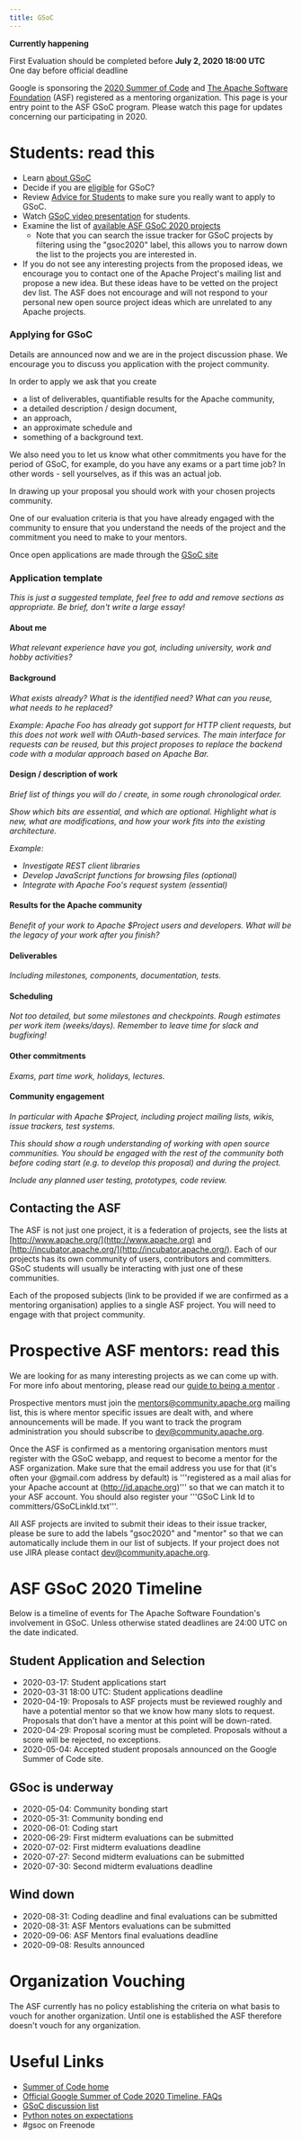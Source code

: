 ```yaml
---
title: GSoC
---
```


<p class="lead">
    <strong class="text-error">Currently happening</strong>
    <div>
        <span class=""> First Evaluation should be completed before </span><strong class="text-warning">July 2, 2020 18:00 UTC</strong>
        <div class="text-error"> One day before official deadline </div>
    </div>
</p>

Google is sponsoring the [2020 Summer of Code](https://summerofcode.withgoogle.com/) and 
[The Apache Software Foundation](http://www.apache.org/) (ASF) registered as a mentoring organization.
This page is your entry point to the ASF GSoC program.
Please watch this page for updates concerning our participating in 2020.

<a name="GSoC-Students:readthis"></a>
# Students: read this

* Learn [about GSoC](https://summerofcode.withgoogle.com/about/)
* Decide if you are [eligible](https://summerofcode.withgoogle.com/get-started/) for GSoC?
* Review [Advice for Students](https://opensource.googleblog.com/2011/03/dos-and-donts-of-google-summer-of-code.html)
 to make sure you really want to apply to GSoC.
* Watch [GSoC video presentation](https://www.youtube.com/watch?v=S6IP_6HG2QE)
 for students.
* Examine the list of [available ASF GSoC 2020 projects](http://s.apache.org/gsoc2020ideas)
	* Note that you can search the issue tracker for GSoC projects by
filtering using the "gsoc2020" label, this allows you to narrow down the list
to the projects you are interested in.
* If you do not see any interesting projects from the proposed ideas, we encourage you to contact one of the Apache Project's mailing list and propose a new idea. But these ideas have to be vetted on the project dev list. The ASF does not encourage and will not respond to your personal new open source project ideas which are unrelated to any Apache projects.

<a name="GSoC-ApplyingforGSoC"></a>
### Applying for GSoC

Details are announced now and we are in the project discussion phase. We encourage you to discuss you application with the project community.

In order to apply we ask that you create

* a list of deliverables, quantifiable results for the Apache community,
* a detailed description / design document,
* an approach,
* an approximate schedule and
* something of a background text.

We also need you to let us know what other commitments you
have for the period of GSoC, for example, do you have any exams or a part
time job? In other words - sell yourselves, as if this was an actual job. 

In drawing up your proposal you should work with your chosen projects
community.

One of our evaluation criteria is that you have already engaged
with the community to ensure that you understand the needs of the project
and the commitment you need to make to your mentors.

Once open applications are made through the [GSoC site](https://summerofcode.withgoogle.com/)

### Application template

_This is just a suggested template, feel free to add and remove sections as appropriate. Be brief, don't write a large essay!_

#### About me

_What relevant experience have you got, including university, work and hobby activities?_

#### Background

_What exists already? What is the identified need? What can you reuse, what needs to he replaced?_

_Example: Apache Foo has already got support for HTTP client requests, but this does not work well with OAuth-based services. The main interface for requests can be reused, but this project proposes to replace the backend code with a modular approach based on Apache Bar._

#### Design / description of work

_Brief list of things you will do / create, in some rough chronological order._

_Show which bits are essential, and which are optional. Highlight what is new, what are modifications, and how your work fits into the existing architecture._

_Example:_

* _Investigate REST client libraries_
* _Develop JavaScript functions for browsing files (optional)_
* _Integrate with Apache Foo's request system (essential)_


#### Results for the Apache community

_Benefit of your work to Apache $Project users and developers. What will be the legacy of your work after you finish?_

#### Deliverables

_Including milestones, components, documentation, tests._

#### Scheduling

_Not too detailed, but some milestones and checkpoints. Rough estimates per work item (weeks/days). Remember to leave time for slack and bugfixing!_

#### Other commitments

_Exams, part time work, holidays, lectures._

#### Community engagement

_In particular with Apache $Project, including project mailing lists, wikis, issue trackers, test systems._

_This should show a rough understanding of working with open source communities. You should be engaged with the rest of the community both before coding start (e.g. to develop this proposal) and during the project._

_Include any planned user testing, prototypes, code review._



<a name="GSoC-ContactingtheASF"></a>
## Contacting the ASF

The ASF is not just one project, it is a federation of projects, see the
lists at [http://www.apache.org/](http://www.apache.org) and [http://incubator.apache.org/](http://incubator.apache.org/). Each of our
projects has its own community of users, contributors and committers. GSoC
students will usually be interacting with just one of these communities. 

Each of the proposed subjects (link to be provided if we are confirmed as a
mentoring organisation) applies to a single ASF project. You will need to
engage with that project community.

<a name="GSoC-ProspectiveASFmentors:readthis"></a>
<a name="formentors"></a>
# Prospective ASF mentors: read this

We are looking for as many interesting projects as we can come up with. For
more info about mentoring, please read our [guide to being a mentor](guide-to-being-a-mentor.html)
.

Prospective mentors must join the mentors@community.apache.org mailing list,
this is where mentor specific issues are dealt with, and where
announcements will be made. If you want to track the program
administration you should subscribe to dev@community.apache.org.

Once the ASF is confirmed as a mentoring organisation mentors must register
with the GSoC webapp, and request to become a mentor for the ASF
organization. Make sure that the email address you use for that (it's often
your @gmail.com address by default) is '''registered as a mail alias for your Apache account at (http://id.apache.org)''' so that we can match it to your ASF account.
You should also register your '''GSoC Link Id to
committers/GSoCLinkId.txt'''.

All ASF projects are invited to submit their ideas to their issue tracker,
please be sure to add the labels "gsoc2020" and "mentor" so that we can
automatically include them in our list of subjects. If your project does
not use JIRA please contact dev@community.apache.org.

<a name="GSoC-ASFGSoCTimeline"></a>
# ASF GSoC 2020 Timeline

Below is a timeline of events for The Apache Software Foundation's
involvement in GSoC. Unless otherwise stated deadlines are 24:00 UTC on the
date indicated.

<a name="GSoC-StudentApplicationandSelection"></a>
## Student Application and Selection

  - 2020-03-17: Student applications start
  - 2020-03-31 18:00 UTC: Student applications deadline
  - 2020-04-19: Proposals to ASF projects must be reviewed roughly and have a potential mentor so that we know how many slots to request. Proposals that don't have a mentor at this point will be down-rated.
  - 2020-04-29: Proposal scoring must be completed. Proposals without a score will be rejected, no exceptions.
  - 2020-05-04: Accepted student proposals announced on the Google Summer of Code site.

<a name="GSoC-GSocisunderway"></a>
## GSoc is underway

  - 2020-05-04: Community bonding start
  - 2020-05-31: Community bonding end
  - 2020-06-01: Coding start
  - 2020-06-29: First midterm evaluations can be submitted
  - 2020-07-02: First midterm evaluations deadline
  - 2020-07-27: Second midterm evaluations can be submitted
  - 2020-07-30: Second midterm evaluations deadline
  
<a name="GSoC-Winddown"></a>
## Wind down

  - 2020-08-31: Coding deadline and final evaluations can be submitted
  - 2020-08-31: ASF Mentors evaluations can be submitted
  - 2020-09-06: ASF Mentors final evaluations deadline
  - 2020-09-08: Results announced

<a name="GSoC-Vouching"></a>
# Organization Vouching

The ASF currently has no policy establishing the criteria on what basis to vouch for another organization. Until one is established the ASF therefore doesn't vouch for any organization.

<a name="GSoC-UsefulLinks"></a>
# Useful Links

 * [Summer of Code home](https://summerofcode.withgoogle.com)
 * [Official Google Summer of Code 2020 Timeline, FAQs](https://summerofcode.withgoogle.com/how-it-works/#timeline)
 * [GSoC discussion list](http://groups.google.com/group/google-summer-of-code-discuss)
 * [Python notes on expectations](http://wiki.python.org/moin/SummerOfCode/Expectations)
 * \#gsoc on Freenode

